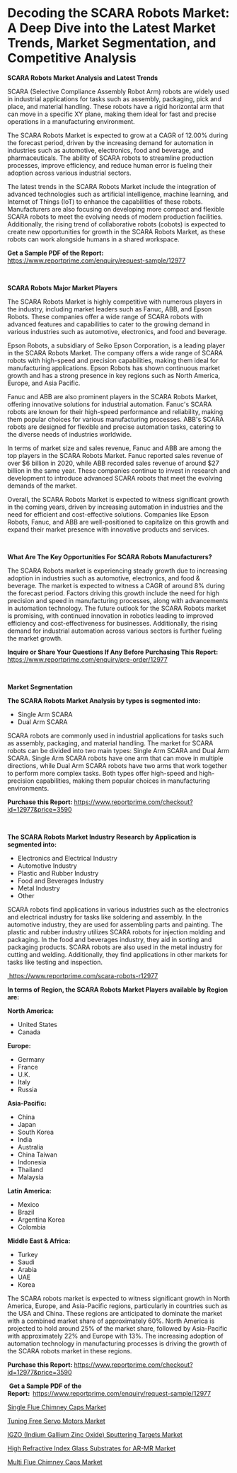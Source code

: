 <p><h1>Decoding the SCARA Robots Market: A Deep Dive into the Latest Market Trends, Market Segmentation, and Competitive Analysis</h1></p><p><strong>SCARA Robots Market Analysis and Latest Trends</strong></p>
<p><p>SCARA (Selective Compliance Assembly Robot Arm) robots are widely used in industrial applications for tasks such as assembly, packaging, pick and place, and material handling. These robots have a rigid horizontal arm that can move in a specific XY plane, making them ideal for fast and precise operations in a manufacturing environment. </p><p>The SCARA Robots Market is expected to grow at a CAGR of 12.00% during the forecast period, driven by the increasing demand for automation in industries such as automotive, electronics, food and beverage, and pharmaceuticals. The ability of SCARA robots to streamline production processes, improve efficiency, and reduce human error is fueling their adoption across various industrial sectors.</p><p>The latest trends in the SCARA Robots Market include the integration of advanced technologies such as artificial intelligence, machine learning, and Internet of Things (IoT) to enhance the capabilities of these robots. Manufacturers are also focusing on developing more compact and flexible SCARA robots to meet the evolving needs of modern production facilities. Additionally, the rising trend of collaborative robots (cobots) is expected to create new opportunities for growth in the SCARA Robots Market, as these robots can work alongside humans in a shared workspace.</p></p>
<p><strong>Get a Sample PDF of the Report:&nbsp;</strong> <a href="https://www.reportprime.com/enquiry/request-sample/12977">https://www.reportprime.com/enquiry/request-sample/12977</a></p>
<p>&nbsp;</p>
<p><strong>SCARA Robots Major Market Players</strong></p>
<p><p>The SCARA Robots Market is highly competitive with numerous players in the industry, including market leaders such as Fanuc, ABB, and Epson Robots. These companies offer a wide range of SCARA robots with advanced features and capabilities to cater to the growing demand in various industries such as automotive, electronics, and food and beverage.</p><p>Epson Robots, a subsidiary of Seiko Epson Corporation, is a leading player in the SCARA Robots Market. The company offers a wide range of SCARA robots with high-speed and precision capabilities, making them ideal for manufacturing applications. Epson Robots has shown continuous market growth and has a strong presence in key regions such as North America, Europe, and Asia Pacific.</p><p>Fanuc and ABB are also prominent players in the SCARA Robots Market, offering innovative solutions for industrial automation. Fanuc's SCARA robots are known for their high-speed performance and reliability, making them popular choices for various manufacturing processes. ABB's SCARA robots are designed for flexible and precise automation tasks, catering to the diverse needs of industries worldwide.</p><p>In terms of market size and sales revenue, Fanuc and ABB are among the top players in the SCARA Robots Market. Fanuc reported sales revenue of over $6 billion in 2020, while ABB recorded sales revenue of around $27 billion in the same year. These companies continue to invest in research and development to introduce advanced SCARA robots that meet the evolving demands of the market.</p><p>Overall, the SCARA Robots Market is expected to witness significant growth in the coming years, driven by increasing automation in industries and the need for efficient and cost-effective solutions. Companies like Epson Robots, Fanuc, and ABB are well-positioned to capitalize on this growth and expand their market presence with innovative products and services.</p></p>
<p>&nbsp;</p>
<p><strong>What Are The Key Opportunities For SCARA Robots Manufacturers?</strong></p>
<p><p>The SCARA Robots market is experiencing steady growth due to increasing adoption in industries such as automotive, electronics, and food & beverage. The market is expected to witness a CAGR of around 8% during the forecast period. Factors driving this growth include the need for high precision and speed in manufacturing processes, along with advancements in automation technology. The future outlook for the SCARA Robots market is promising, with continued innovation in robotics leading to improved efficiency and cost-effectiveness for businesses. Additionally, the rising demand for industrial automation across various sectors is further fueling the market growth.</p></p>
<p><strong>Inquire or Share Your Questions If Any Before Purchasing This Report:</strong> <a href="https://www.reportprime.com/enquiry/pre-order/12977">https://www.reportprime.com/enquiry/pre-order/12977</a></p>
<p>&nbsp;</p>
<p><strong>Market Segmentation</strong></p>
<p><strong>The SCARA Robots Market Analysis by types is segmented into:</strong></p>
<p><ul><li>Single Arm SCARA</li><li>Dual Arm SCARA</li></ul></p>
<p><p>SCARA robots are commonly used in industrial applications for tasks such as assembly, packaging, and material handling. The market for SCARA robots can be divided into two main types: Single Arm SCARA and Dual Arm SCARA. Single Arm SCARA robots have one arm that can move in multiple directions, while Dual Arm SCARA robots have two arms that work together to perform more complex tasks. Both types offer high-speed and high-precision capabilities, making them popular choices in manufacturing environments.</p></p>
<p><strong>Purchase this Report:&nbsp;</strong><a href="https://www.reportprime.com/checkout?id=12977&price=3590">https://www.reportprime.com/checkout?id=12977&price=3590</a></p>
<p>&nbsp;</p>
<p><strong>The SCARA Robots Market Industry Research by Application is segmented into:</strong></p>
<p><ul><li>Electronics and Electrical Industry</li><li>Automotive Industry</li><li>Plastic and Rubber Industry</li><li>Food and Beverages Industry</li><li>Metal Industry</li><li>Other</li></ul></p>
<p><p>SCARA robots find applications in various industries such as the electronics and electrical industry for tasks like soldering and assembly. In the automotive industry, they are used for assembling parts and painting. The plastic and rubber industry utilizes SCARA robots for injection molding and packaging. In the food and beverages industry, they aid in sorting and packaging products. SCARA robots are also used in the metal industry for cutting and welding. Additionally, they find applications in other markets for tasks like testing and inspection.</p></p>
<p><a href="https://www.reportprime.com/scara-robots-r12977">&nbsp;https://www.reportprime.com/scara-robots-r12977</a></p>
<p><strong>In terms of Region, the SCARA Robots Market Players available by Region are:</strong></p>
<p>
    <p> <strong> North America: </strong>
        <ul>
            <li>United States</li>
            <li>Canada</li>
        </ul>
        </p> 
    <p> <strong> Europe: </strong>
        <ul>
            <li>Germany</li>
            <li>France</li>
            <li>U.K.</li>
            <li>Italy</li>
            <li>Russia</li>
        </ul>
        </p> 
    <p> <strong> Asia-Pacific: </strong>
        <ul>
            <li>China</li>
            <li>Japan</li>
            <li>South Korea</li>
            <li>India</li>
            <li>Australia</li>
            <li>China Taiwan</li>
            <li>Indonesia</li>
            <li>Thailand</li>
            <li>Malaysia</li>
        </ul>
        </p> 
    <p> <strong> Latin America: </strong>
        <ul>
            <li>Mexico</li>
            <li>Brazil</li>
            <li>Argentina Korea</li>
            <li>Colombia</li>
        </ul>
        </p> 
    <p> <strong> Middle East & Africa: </strong>
        <ul>
            <li>Turkey</li>
            <li>Saudi</li>
            <li>Arabia</li>
            <li>UAE</li>
            <li>Korea</li>
        </ul>
    </p>
    </p>
<p><p>The SCARA robots market is expected to witness significant growth in North America, Europe, and Asia-Pacific regions, particularly in countries such as the USA and China. These regions are anticipated to dominate the market with a combined market share of approximately 60%. North America is projected to hold around 25% of the market share, followed by Asia-Pacific with approximately 22% and Europe with 13%. The increasing adoption of automation technology in manufacturing processes is driving the growth of the SCARA robots market in these regions.</p></p>
<p><strong>Purchase this Report: </strong><a href="https://www.reportprime.com/checkout?id=12977&price=3590">https://www.reportprime.com/checkout?id=12977&price=3590</a></p>
<p>&nbsp;<strong>Get a Sample PDF of the Report:&nbsp;&nbsp;</strong><a href="https://www.reportprime.com/enquiry/request-sample/12977">https://www.reportprime.com/enquiry/request-sample/12977</a></p>
<p><strong></strong></p>
<p><p><a href="https://github.com/lairestrong/Market-Research-Report-List-1/blob/main/single-flue-chimney-caps-market.md">Single Flue Chimney Caps Market</a></p><p><a href="https://www.linkedin.com/pulse/tuning-free-servo-motors-market-size-share-analysis--dbrsc?trackingId=NqjWhtZFSlK%2F3DRvSl8LHQ%3D%3D">Tuning Free Servo Motors Market</a></p><p><a href="https://www.linkedin.com/pulse/igzo-indium-gallium-zinc-oxide-sputtering-targets-market-bkxac?trackingId=NPmj%2Bf1%2BTtOxuUJoFn9UUQ%3D%3D">IGZO (Indium Gallium Zinc Oxide) Sputtering Targets Market</a></p><p><a href="https://www.linkedin.com/pulse/insights-high-refractive-index-glass-substrates-ar-mr-industry-s6fec?trackingId=f%2Bd%2FMehqR1iRKZx3%2B3c8KQ%3D%3D">High Refractive Index Glass Substrates for AR-MR Market</a></p><p><a href="https://github.com/msLonKoss78/Market-Research-Report-List-1/blob/main/multi-flue-chimney-caps-market.md">Multi Flue Chimney Caps Market</a></p></p>